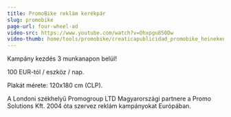 ```yaml
---
title: PromoBike reklám kerékpár
slug: promobike
page-url: four-wheel-ad
video-src: https://www.youtube.com/watch?v=Ohxpgu850Dw
video-thumb: home/tools/promobike/creaticapublicidad_promobike_heineken.JPG
---
```


Kampány kezdés 3 munkanapon belül!

100 EUR-tól / eszköz / nap.

Plakát mérete: 120x180 cm (CLP).

A Londoni székhelyű Promogroup LTD Magyarországi partnere a Promo Solutions Kft. 2004 óta szervez reklám kampányokat Európában.
